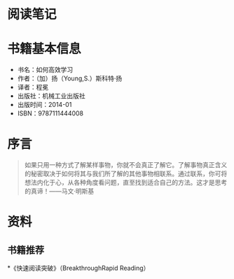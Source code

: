 # 阅读笔记
# 书籍基本信息
* 书名：如何高效学习
* 作者：（加）扬（Young,S.）斯科特·扬
* 译者：程冕
* 出版社：机械工业出版社
* 出版时间：2014-01
* ISBN：9787111444008

# 序言
>如果只用一种方式了解某样事物，你就不会真正了解它。了解事物真正含义的秘密取决于如何将其与我们所了解的其他事物相联系。通过联系，你可将想法内化于心，从各种角度看问题，直至找到适合自己的方法。这才是思考的真谛！——马文·明斯基


# 资料

## 书籍推荐
*《快速阅读突破》（BreakthroughRapid Reading）